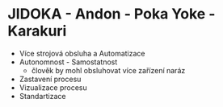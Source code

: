 # JIDOKA - Andon - Poka Yoke - Karakuri

- Více strojová obsluha a Automatizace
- Autonomnost - Samostatnost
  - člověk by mohl obsluhovat více zařízení naráz
- Zastavení procesu
- Vizualizace procesu
- Standartizace
